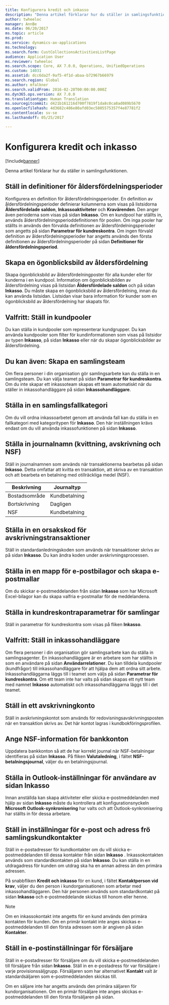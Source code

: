 ```yaml
---
title: Konfigurera kredit och inkasso
description: "Denna artikel förklarar hur du ställer in samlingsfunktionen."
author: twheeloc
manager: AnnBe
ms.date: 06/20/2017
ms.topic: article
ms.prod: 
ms.service: dynamics-ax-applications
ms.technology: 
ms.search.form: CustCollectionsActivitiesListPage
audience: Application User
ms.reviewer: twheeloc
ms.search.scope: Core, AX 7.0.0, Operations, UnifiedOperations
ms.custom: 14031
ms.assetid: dcc6da2f-9af5-4f1d-abaa-b72967b66979
ms.search.region: Global
ms.author: mfalkner
ms.search.validFrom: 2016-02-28T00:00:00.000Z
ms.dyn365.ops.version: AX 7.0.0
ms.translationtype: Human Translation
ms.sourcegitcommit: d421b161216d700f7819f1da8c0ca8ad089b5670
ms.openlocfilehash: 4d3682c486e80afd03ec5805575357f4e87781f2
ms.contentlocale: sv-se
ms.lasthandoff: 05/25/2017

---
```


# <a name="set-up-credit-and-collections"></a>Konfigurera kredit och inkasso

[!include[banner](../includes/banner.md)]


Denna artikel förklarar hur du ställer in samlingsfunktionen.

<a name="set-up-aging-period-definitions"></a>Ställ in definitioner för åldersfördelningsperioder
-------------------------------

Konfigurera en definition för åldersfördelningsperioder. En definition av åldersfördelningsperioder definierar kolumnerna som visas på listsidorna **Åldersfördelade saldon**, **Inkassoaktiviteter** och **Kravärenden**. Den anger även perioderna som visas på sidan **Inkasso**. Om en kundpool har ställts in, används åldersfördelningsperioddefinitionen för poolen. Om inga pooler har ställts in används den förvalda definitionen av åldersfördelningsperioder som angetts på sidan **Parametrar för kundreskontra**. Om ingen förvald definition av åldersfördelningsperioder har angetts används den första definitionen av åldersfördelningsperioder på sidan **Definitioner för åldersfördelningsperiod**.

## <a name="create-an-aging-snapshot"></a>Skapa en ögonblicksbild av åldersfördelning
Skapa ögonblicksbild av åldersfördelningposter för alla kunder eller för kunderna i en kundpool. Information om ögonblicksbilden av åldersfördelning visas på listsidan **Åldersfördelade saldon** och på sidan **Inkasso**. Du måste skapa en ögonblicksbild av åldersfördelning, innan du kan använda listsidan. Listsidan visar bara information för kunder som en ögonblicksbild av åldersfördelning har skapats för.

## <a name="optional-set-up-customer-pools"></a>Valfritt: Ställ in kundpooler
Du kan ställa in kundpooler som representerar kundgrupper. Du kan använda kundpooler som filter för kundinformationen som visas på listsidor av typen **Inkasso**, på sidan **Inkasso** eller när du skapar ögonblicksbilder av åldersfördelning.

## <a name="optional-create-a-collections-team"></a>Du kan även: Skapa en samlingsteam
Om flera personer i din organisation gör samlingsarbete kan du ställa in en samlingsteam. Du kan välja teamet på sidan **Parametrar för kundreskontra**. Om du inte skapar ett inkassoteam skapas ett team automatiskt när du ställer in inkassohandläggare på sidan **Inkassohandläggare**.

## <a name="set-up-a-collections-case-category"></a>Ställa in en samlingsfallkategori
Om du vill ordna inkassoarbetet genom att använda fall kan du ställa in en fallkategori med kategoritypen för **Inkasso**. Den här inställningen krävs endast om du vill använda inkassofunktionen på sidan **Inkasso**.

## <a name="set-up-journal-names-settlement-writeoff-and-nsf"></a>Ställa in journalnamn (kvittning, avskrivning och NSF)
Ställ in journalnamnen som används när transaktionerna bearbetas på sidan **Inkasso**. Detta omfattar att kvitta en transaktion, att skriva av en transaktion och att bearbeta en betalning med otillräckliga medel (NSF).

| Beskrivning | Journaltyp     |
|-------------|------------------|
| Bostadsområde  | Kundbetalning |
| Bortskrivning   | Dagligen            |
| NSF         | Kundbetalning |

## <a name="set-up-a-reason-code-for-writeoff-transactions"></a>Ställa in en orsakskod för avskrivningstransaktioner
Ställ in standardanledningskoden som används när transaktioner skrivs av på sidan **Inkasso**. Du kan ändra koden under avskrivningsprocessen.

## <a name="set-up-a-folder-for-email-attachments-and-create-email-templates"></a>Ställa in en mapp för e-postbilagor och skapa e-postmallar
Om du skickar e-postmeddelanden från sidan **Inkasso** som har Microsoft Excel-bilagor kan du skapa valfria e-postmallar för de meddelandena.

## <a name="set-up-accounts-receivable-parameters-for-collections"></a>Ställa in kundreskontraparametrar för samlingar
Ställ in parametrar för kundreskontra som visas på fliken **Inkasso**.

## <a name="optional-set-up-collections-agents"></a>Valfritt: Ställ in inkassohandläggare
Om flera personer i din organisation gör samlingsarbete kan du ställa in samlingsagenter. En inkassohandläggare är en arbetare som har ställts in som en användare på sidan **Användarrelationer**. Du kan tilldela kundpooler (kundfrågor) till inkassohandläggare för att hjälpa dem att ordna sitt arbete. Inkassohandläggarna läggs till i teamet som väljs på sidan **Parametrar för kundreskontra**. Om ett team inte har valts på sidan skapas ett nytt team med namnet **Inkasso** automatiskt och inkassohandläggarna läggs till i det teamet.

## <a name="set-up-a-writeoff-account"></a>Ställ in ett avskrivningkonto
Ställ in avskrivningskontot som används för redovisningsavskrivningsposten när en transaktion skrivs av. Det här kontot lagras i kundbokföringsprofilen.

## <a name="set-up-nsf-information-for-bank-accounts"></a>Ange NSF-information för bankkonton
Uppdatera bankkonton så att de har korrekt journal när NSF-betalningar identifieras på sidan **Inkasso**. På fliken **Valutaledning**, i fältet **NSF-betalningsjournal**, väljer du en betalningsjournal.

## <a name="set-up-outlook-settings-for-users-of-the-collections-page"></a>Ställa in Outlook-inställningar för användare av sidan Inkasso
Innan anställda kan skapa aktiviteter eller skicka e-postmeddelanden med hjälp av sidan **Inkasso** måste du kontrollera att konfigurationsnyckeln **Microsoft Outlook-synkronisering** har valts och att Outlook-synkronisering har ställts in för dessa arbetare.

## <a name="set-up-email-and-address-settings-for-collections-customer-contacts"></a>Ställ in inställningar för e-post och adress frö samlingskundkontakter
Ställ in e-postadresser för kundkontakter om du vill skicka e-postmeddelanden till dessa kontakter från sidan **Inkasso** . Inkassokontakten används som standardkontakten på sidan **Inkasso**. Du kan ställa in en utdragadress för kunden om utdrag ska ha en annan adress än den primära adressen. 

På snabbfliken **Kredit och inkasso** för en kund, i fältet **Kontaktperson vid krav**, väljer du den person i kundorganisationen som arbetar med inkassohandläggaren. Den här personen används som standardkontakt på sidan **Inkasso** och e-postmeddelande skickas till honom eller henne. 

> [!NOTE] 
> Om en inkassokontakt inte angetts för en kund används den primära kontakten för kunden. Om en primär kontakt inte anges skickas e-postmeddelanden till den första adressen som är angiven på sidan **Kontakter**.

## <a name="set-up-email-settings-for-salespeople"></a>Ställ in e-postinställningar för försäljare
Ställ in e-postadresser för försäljare om du vill skicka e-postmeddelanden till försäljare från sidan **Inkasso**. Ställ in en e-postadress för var försäljare i varje provisionssäljgrupp. Försäljaren som har alternativet **Kontakt** valt är standardsäljaren som e-postmeddelanden skickas till. 

Om en säljare inte har angetts används den primära säljaren för kundorganisationen. Om en primär försäljare inte anges skickas e-postmeddelanden till den första försäljaren på sidan.




